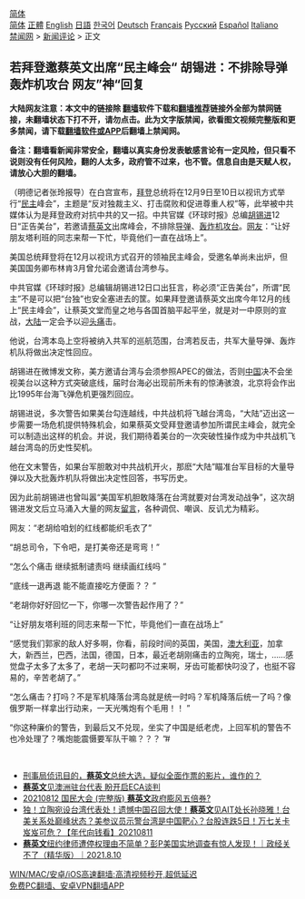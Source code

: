  <!-- 面包屑导航 --> <div class="breadcrumb"><!-- GTranslate: https://gtranslate.io/ -->  <div class="switcher notranslate">  <div class="selected">  <a href="#" onclick="return false;"> 简体</a>  </div>  <div class="option">  <a href="https://www.bannedbook.org" onclick="doGTranslate('zh-CN|zh-CN');jQuery('div.switcher div.selected a').html(jQuery(this).html());return false;" title="简体中文" class="nturl selected"> 简体</a>  <a href="https://www.bannedbook.org/zh-tw/" onclick="doGTranslate('zh-CN|zh-TW');jQuery('div.switcher div.selected a').html(jQuery(this).html());return false;" title="繁體中文" class="nturl"> 正體</a>  <a href="https://www.bannedbook.org/en/" onclick="doGTranslate('zh-CN|en');jQuery('div.switcher div.selected a').html(jQuery(this).html());return false;" title="English" class="nturl"> English</a>  <a href="https://www.bannedbook.org/ja/" onclick="doGTranslate('zh-CN|ja');jQuery('div.switcher div.selected a').html(jQuery(this).html());return false;" title="日本語" class="nturl"> 日語</a>  <a href="https://www.bannedbook.org/ko/" onclick="doGTranslate('zh-CN|ko');jQuery('div.switcher div.selected a').html(jQuery(this).html());return false;" title="한국어" class="nturl"> 한국어</a>  <a href="https://www.bannedbook.org/de/" onclick="doGTranslate('zh-CN|de');jQuery('div.switcher div.selected a').html(jQuery(this).html());return false;" title="Deutsch" class="nturl"> Deutsch</a>  <a href="https://www.bannedbook.org/fr/" onclick="doGTranslate('zh-CN|fr');jQuery('div.switcher div.selected a').html(jQuery(this).html());return false;" title="Français" class="nturl"> Français</a>  <a href="https://www.bannedbook.org/ru/" onclick="doGTranslate('zh-CN|ru');jQuery('div.switcher div.selected a').html(jQuery(this).html());return false;" title="Русский" class="nturl"> Русский</a>  <a href="https://www.bannedbook.org/es/" onclick="doGTranslate('zh-CN|es');jQuery('div.switcher div.selected a').html(jQuery(this).html());return false;" title="Español" class="nturl"> Español</a>  <a href="https://www.bannedbook.org/it/" onclick="doGTranslate('zh-CN|it');jQuery('div.switcher div.selected a').html(jQuery(this).html());return false;" title="Italiano" class="nturl"> Italiano</a>  </div>  </div>      <div class='breadcrumb-sub'><!-- Breadcrumb NavXT 6.3.0 --> <a href="https://www.bannedbook.org/" class="home">禁闻网</a> &gt; <a href="https://www.bannedbook.org/bnews/comments/" class="category">新闻评论</a> &gt; 正文</div></div><h2>若拜登邀蔡英文出席“民主峰会“ 胡锡进：不排除导弹轰炸机攻台 网友”神“回复</h2> <p class="notice"><b>大陆网友注意：本文中的链接除 <a href="https://github.com/bannedbook/fanqiang" >翻墙</a>软件下载和<a href="https://github.com/killgcd/justmysocks/blob/master/README.md">翻墙推荐</a>链接外全部为禁网链接，未翻墙状态下打不开，请勿点击。此为文字版禁闻，欲看图文视频完整版和更多禁闻，请下载<a href="https://github.com/bannedbook/fanqiang">翻墙软件或APP</a>后翻墙上禁闻网。</p><p>备注：翻墙看新闻非常安全，翻墙以真实身份发表敏感言论有一定风险，但只看不说则没有任何风险，翻的人太多，政府管不过来，也不管。信息自由是天赋人权，请放心大胆的翻墙。</b></p>  <div class="entry"> <p>              <a href="https://i2.wp.com/upload-images-bucket-v64rleca837do.s3.eu-west-1.amazonaws.com/wp-content/uploads/2021/08/13081210/Screen-Shot-2021-08-13-at-5.jpg?fit=419%2C440&#038;ssl=1" data-caption=""></a>                            </p> <p>（明德记者张玲报导）在白宫宣布，<a href="https://www.bannedbook.org/bnews/tag/%e6%8b%9c%e7%99%bb/" class="st_tag internal_tag" rel="tag" title="标签 拜登 下的日志">拜登</a>总统将在12月9日至10日以视讯方式举行“<a href="https://www.bannedbook.org/bnews/tag/%e6%b0%91%e4%b8%bb/" class="st_tag internal_tag" rel="tag" title="标签 民主 下的日志">民主</a>峰会”，主题是“反对独裁主义、打击腐败和促进尊重人权”等，此举被中共媒体认为是拜登政府对抗中共的又一招。中共官媒《环球时报》总编<a href="https://www.bannedbook.org/bnews/tag/%e8%83%a1%e9%94%a1%e8%bf%9b/" class="st_tag internal_tag" rel="tag" title="标签 胡锡进 下的日志">胡锡进</a>12日“正告美台”，若邀请<a href="https://www.bannedbook.org/bnews/tag/%e8%94%a1%e8%8b%b1%e6%96%87/" class="st_tag internal_tag" rel="tag" title="标签 蔡英文 下的日志">蔡英文</a>出席峰会，不排除<a href="https://www.bannedbook.org/bnews/tag/%e5%af%bc%e5%bc%b9/" class="st_tag internal_tag" rel="tag" title="标签 导弹 下的日志">导弹</a>、<a href="https://www.bannedbook.org/bnews/tag/%e8%bd%b0%e7%82%b8%e6%9c%ba/" class="st_tag internal_tag" rel="tag" title="标签 轰炸机 下的日志">轰炸机</a><a href="https://www.bannedbook.org/bnews/tag/%E6%94%BB%E5%8F%B0/" class="st_tag internal_tag" rel="tag" title="标签 攻台 下的日志">攻台</a>。<a href="https://www.bannedbook.org/bnews/tag/%e7%bd%91%e5%8f%8b/" class="st_tag internal_tag" rel="tag" title="标签 网友 下的日志">网友</a>：“让好朋友塔利班的同志来帮一下忙，毕竟他们一直在战场上”。</p> <p>美国总统拜登将在12月以视讯方式召开的领袖民主峰会，受邀名单尚未出炉，但美国国务卿布林肯3月曾允诺会邀请台湾参与。</p> <p>中共官媒《环球时报》总编辑胡锡进12日口出狂言，称必须“正告美台”，所谓“民主”不是可以把“台独”也安全塞进去的筐。如果拜登邀请蔡英文出席今年12月的线上“民主峰会”，让蔡英文堂而皇之地与各国首脑平起平坐，就是对一中原则的宣战，<span class='wp_keywordlink_affiliate'><a href="https://www.bannedbook.org/" title="大陆" target="_blank">大陆</a></span>一定会予以迎<a href="https://www.bannedbook.org/bnews/tag/%e5%a4%b4%e7%97%9b/" class="st_tag internal_tag" rel="tag" title="标签 头痛 下的日志">头痛</a>击。</p> <p>他说，台湾本岛上空将被纳入共军的巡航范围，台湾若反击，共军大量导弹、轰炸机队将做出决定性回应。</p>  <p>胡锡进在微博发文称，美方邀请台湾与会须参照APEC的做法，否则<span class='wp_keywordlink_affiliate'><a href="https://www.bannedbook.org/" title="中国" target="_blank">中国</a></span>决不会坐视美台以这种方式突破底线，届时台海必出现前所未有的惊涛骇浪，北京将会作出比1995年台海飞弹危机更强烈回应。</p> <p>胡锡进说，多次警告如果美台勾连越线，中共战机将飞越台湾岛，“大陆”迈出这一步需要一场危机提供特殊机会，如果蔡英文受拜登邀请参加所谓民主峰会，就完全可以制造出这样的机会。并说，我们期待着美台的一次突破性操作成为中共战机飞越台湾岛的历史性契机。</p> <p>他在文末警告，如果台军胆敢对中共战机开火，那麽“大陆”瞄准台军目标的大量导弹以及大批轰炸机队将做出决定性回答，书写历史。</p> <p>因为此前胡锡进也曾叫嚣“美国军机胆敢降落在台湾就要对台湾发动战争”，这次胡锡进发文后立马涌入大量的网友<span class='wp_keywordlink'><a href="https://www.bannedbook.org/bnews/tougao/" title="留言" target="_blank">留言</a></span>，各种调侃、嘲讽、反讥尤为精彩。</p> <p>网友：“老胡给咱划的红线都能织毛衣了”</p>  <p>“胡总司令，下令吧，是打美帝还是弯弯！”</p> <p>“怎么个痛击 继续抵制谴责吗 继续画红线吗 ”</p> <p>“底线一退再退 能不能直接吃方便面？？ ”</p> <p>“老胡你好好回忆一下，你哪一次警告起作用了？”</p> <p>“让好朋友塔利班的同志来帮一下忙，毕竟他们一直在战场上”</p>  <p>“感觉我们郭家的敌人好多啊，你看，前段时间的英国，美国，<a href="https://www.bannedbook.org/bnews/tag/%e6%be%b3%e5%a4%a7%e5%88%a9%e4%ba%9a/" class="st_tag internal_tag" rel="tag" title="标签 澳大利亚 下的日志">澳大利亚</a>，加拿大，新西兰，巴西，法国，德国，日本，最近老胡刚痛击的立陶宛，瑞士，……感觉盘子太多了太多了，老胡一天叼都叼不过来啊，牙齿可能都快叼没了，也挺不容易的，辛苦老胡了。”</p> <p>“怎么痛击？打吗？不是军机降落台湾岛就是统一时吗？军机降落后统一了吗？像俄罗斯一样拿出行动来，一天光嘴炮有个毛用！！ ”</p> <p>“你这种廉价的警告，到最后又不兑现，坐实了中国是纸老虎，上回军机的警告不也冷处理了？嘴炮能震慑要军队干嘛？？？ ”#</p> <p>&nbsp;</p> <ul class='op-related-articles' title='相关阅读'> <li><a href='https://www.bannedbook.org/bnews/taiwannews/20210813/1605608.html' target='_blank'>刑事局侦讯目的，<b>蔡英文</b>总统大选，疑似全面作票的影片，谁作的？</a></li> <li><a href='https://www.bannedbook.org/bnews/baitai/20210812/1605212.html' target='_blank'><b>蔡英文</b>见澳洲驻台代表 盼开启ECA谈判</a></li> <li><a href='https://www.bannedbook.org/bnews/taiwannews/20210812/1605121.html' target='_blank'>20210812 国民大会 (完整版) <b>蔡英文</b>政府膨风五倍券?</a></li> <li><a href='https://www.bannedbook.org/bnews/taiwannews/20210811/1604568.html' target='_blank'>独！立陶宛设台湾代表处！遗憾中国召回大使！<b>蔡英文</b>见AIT处长孙晓雅！台美关系处巅峰状态？美参议员示警台湾是中国靶心？台股连跌5日！万七关卡岌岌可危？【年代向钱看】20210811</a></li> <li><a href='https://www.bannedbook.org/bnews/taiwannews/20210811/1604301.html' target='_blank'><b>蔡英文</b>纽约律师遭停权理由不简单？彭P美国实地调查有惊人发现！｜政经关不了（精华版）｜2021.8.10</a></li> </ul> <p class="texttj"> <a href="https://github.com/bannedbook/fanqiang/wiki/V2ray%E6%9C%BA%E5%9C%BA" target="_blank">WIN/MAC/安卓/iOS高速翻墙:高清视频秒开,超低延迟</a><br/> <a href="https://github.com/bannedbook/fanqiang/wiki/%E7%A6%81%E9%97%BB%E7%BD%91%E5%AE%89%E5%8D%93%E7%BF%BB%E5%A2%99%E6%96%B0%E9%97%BBAPP" target="_blank">免费PC翻墙、安卓VPN翻墙APP</a></p> <p>&nbsp;</p><a name='sharetosocial'></a>  <div style="margin-bottom:5px;padding-bottom:5px;clear:both"> <div id="archive-pix-1" class="banner-ads"> <!-- AuctionX Display platform tag START --> <div id="26318x728x90x621x_ADSLOT2" clicktrack="%%CLICK_URL_ESC%%"></div> <!-- AuctionX Display platform tag END --> </div> <div id="archive-pix-2" class="banner-ads"> <!-- AuctionX Display platform tag START --> <div id="26315x300x250x621x_ADSLOT2" clicktrack="%%CLICK_URL_ESC%%"></div> <!-- AuctionX Display platform tag END --> </div> </div>  <div id="archive-pix-1" class="banner-ads"> <!-- AuctionX Display platform tag START --> <div id="26318x728x90x621x_ADSLOT3" clicktrack="%%CLICK_URL_ESC%%"></div> <!-- AuctionX Display platform tag END --> </div> </div><!--END ENTRY--> 